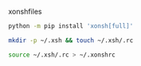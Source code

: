 xonshfiles

```sh
python -m pip install 'xonsh[full]'
```

```sh
mkdir -p ~/.xsh && touch ~/.xsh/.rc
```

```sh
source ~/.xsh/.rc > ~/.xonshrc
```
